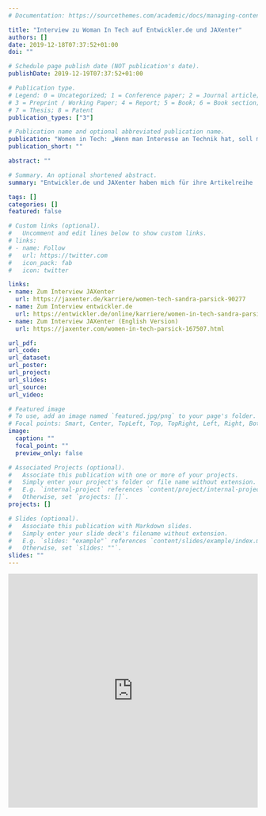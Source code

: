 ```yaml
---
# Documentation: https://sourcethemes.com/academic/docs/managing-content/

title: "Interview zu Woman In Tech auf Entwickler.de und JAXenter"
authors: []
date: 2019-12-18T07:37:52+01:00
doi: ""

# Schedule page publish date (NOT publication's date).
publishDate: 2019-12-19T07:37:52+01:00

# Publication type.
# Legend: 0 = Uncategorized; 1 = Conference paper; 2 = Journal article;
# 3 = Preprint / Working Paper; 4 = Report; 5 = Book; 6 = Book section;
# 7 = Thesis; 8 = Patent
publication_types: ["3"]

# Publication name and optional abbreviated publication name.
publication: "Women in Tech: „Wenn man Interesse an Technik hat, soll man sich nicht von irrationalen Ratschlägen beirren lassen“"
publication_short: ""

abstract: ""

# Summary. An optional shortened abstract.
summary: "Entwickler.de und JAXenter haben mich für ihre Artikelreihe 'Woman in Tech' interviewt."

tags: []
categories: []
featured: false

# Custom links (optional).
#   Uncomment and edit lines below to show custom links.
# links:
# - name: Follow
#   url: https://twitter.com
#   icon_pack: fab
#   icon: twitter

links:
- name: Zum Interview JAXenter
  url: https://jaxenter.de/karriere/women-tech-sandra-parsick-90277
- name: Zum Interview entwickler.de
  url: https://entwickler.de/online/karriere/women-in-tech-sandra-parsick-579917747.html
- name: Zum Interview JAXenter (English Version)
  url: https://jaxenter.com/women-in-tech-parsick-167507.html

url_pdf:
url_code:
url_dataset:
url_poster:
url_project:
url_slides:
url_source:
url_video:

# Featured image
# To use, add an image named `featured.jpg/png` to your page's folder.
# Focal points: Smart, Center, TopLeft, Top, TopRight, Left, Right, BottomLeft, Bottom, BottomRight.
image:
  caption: ""
  focal_point: ""
  preview_only: false

# Associated Projects (optional).
#   Associate this publication with one or more of your projects.
#   Simply enter your project's folder or file name without extension.
#   E.g. `internal-project` references `content/project/internal-project/index.md`.
#   Otherwise, set `projects: []`.
projects: []

# Slides (optional).
#   Associate this publication with Markdown slides.
#   Simply enter your slide deck's filename without extension.
#   E.g. `slides: "example"` references `content/slides/example/index.md`.
#   Otherwise, set `slides: ""`.
slides: ""
---
```


<iframe src="https://www.linkedin.com/embed/feed/update/urn:li:share:6613156105310740480" allowfullscreen="" title="Eingebetteter Beitrag" width="504" height="472" frameborder="0"></iframe>
